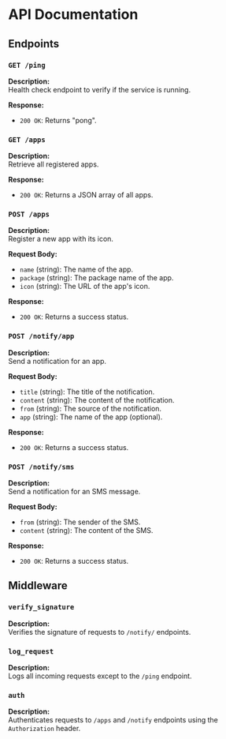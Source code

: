 # API Documentation

## Endpoints

### `GET /ping`

**Description:**  
Health check endpoint to verify if the service is running.

**Response:**
- `200 OK`: Returns "pong".

### `GET /apps`

**Description:**  
Retrieve all registered apps.

**Response:**
- `200 OK`: Returns a JSON array of all apps.

### `POST /apps`

**Description:**  
Register a new app with its icon.

**Request Body:**
- `name` (string): The name of the app.
- `package` (string): The package name of the app.
- `icon` (string): The URL of the app's icon.

**Response:**
- `200 OK`: Returns a success status.

### `POST /notify/app`

**Description:**  
Send a notification for an app.

**Request Body:**
- `title` (string): The title of the notification.
- `content` (string): The content of the notification.
- `from` (string): The source of the notification.
- `app` (string): The name of the app (optional).

**Response:**
- `200 OK`: Returns a success status.

### `POST /notify/sms`

**Description:**  
Send a notification for an SMS message.

**Request Body:**
- `from` (string): The sender of the SMS.
- `content` (string): The content of the SMS.

**Response:**
- `200 OK`: Returns a success status.

## Middleware

### `verify_signature`

**Description:**  
Verifies the signature of requests to `/notify/` endpoints.

### `log_request`

**Description:**  
Logs all incoming requests except to the `/ping` endpoint.

### `auth`

**Description:**  
Authenticates requests to `/apps` and `/notify` endpoints using the `Authorization` header.
